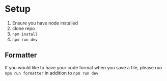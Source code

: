 # Setup

1. Ensure you have node installed
2. clone repo
3. `npm install`
4. `npm run dev`

## Formatter

If you would like to have your code format when you save a file, please run `npm run formatter` in addition to `npm run dev`
